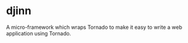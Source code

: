 djinn
=====

A micro-framework which wraps Tornado to make it easy to write a web application using Tornado.
